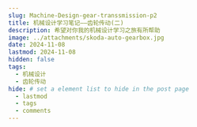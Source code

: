 ```yaml
---
slug: Machine-Design-gear-transsmission-p2
title: 机械设计学习笔记——齿轮传动(二)
description: 希望对你我的机械设计学习之旅有所帮助
image: ../attachments/skoda-auto-gearbox.jpg
date: 2024-11-08
lastmod: 2024-11-08
hidden: false
tags:
  - 机械设计
  - 齿轮传动
hide: # set a element list to hide in the post page
  - lastmod
  - tags
  - comments
---
```



